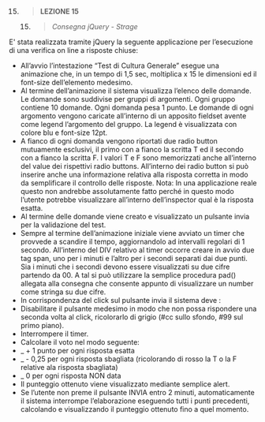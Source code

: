15. > **LEZIONE 15**
     15. > *Consegna jQuery - Strage*
     
E' stata realizzata tramite jQuery la seguente applicazione per l’esecuzione di una verifica on line a risposte chiuse:
- All’avvio l’intestazione “Test di Cultura Generale” esegue una animazione che, in un tempo di 1,5 sec, moltiplica x 15 le dimensioni ed il font-size dell’elemento medesimo.
- Al termine dell’animazione il sistema visualizza l’elenco delle domande. Le domande sono suddivise per gruppi di argomenti. Ogni gruppo contiene 10 domande. Ogni domanda pesa 1 punto.
  Le domande di ogni argomento vengono caricate all’interno di un apposito fieldset avente come legend l’argomento del gruppo. La legend è visualizzata con colore blu e font-size 12pt.
- A fianco di ogni domanda vengono riportati due radio button mutuamente esclusivi, il primo con a fianco la scritta T ed il secondo con a fianco la scritta F. I valori T e F sono 
  memorizzati anche all’interno del value dei rispettivi radio buttons. All’interno dei radio button si può inserire anche una informazione relativa alla risposta corretta in modo
  da semplificare il controllo delle risposte. Nota: In una applicazione reale questo non andrebbe assolutamente fatto perché in questo modo l’utente potrebbe visualizzare all’interno dell’inspector qual è la risposta esatta.
- Al termine delle domande viene creato e visualizzato un pulsante invia per la validazione del test.
- Sempre al termine dell’animazione iniziale viene avviato un timer che provvede a scandire il tempo, aggiornandolo ad intervalli regolari di 1 secondo. 
  All’interno del DIV relativo al timer occorre creare in avvio due tag span, uno per i minuti e l’altro per i secondi separati dai due punti. Sia i minuti che i secondi devono 
  essere visualizzati su due cifre partendo da 00. A tal si può utilizzare la semplice procedura pad() allegata alla consegna che consente appunto di visualizzare un number come 
  stringa su due cifre.
- In corrispondenza del click sul pulsante invia il sistema deve :
- Disabilitare il pulsante medesimo in modo che non possa rispondere una seconda volta al click, ricolorarlo di grigio (#cc sullo sfondo, #99 sul primo piano).
- Interrompere il timer.
- Calcolare il voto nel modo seguente:
- _ + 1 punto per ogni risposta esatta
- _ - 0,25 per ogni risposta sbagliata (ricolorando di rosso la T o la F relative ala risposta sbagliata)
- _ 0 per ogni risposta NON data
- Il punteggio ottenuto viene visualizzato mediante semplice alert.
- Se l’utente non preme il pulsante INVIA entro 2 minuti, automaticamente il sistema interrompe l’elaborazione eseguendo tutti i punti precedenti, calcolando e visualizzando il punteggio ottenuto fino a quel momento.
